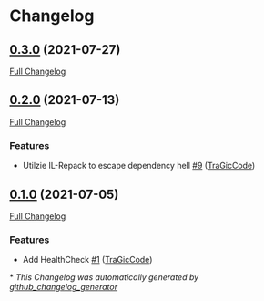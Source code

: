 # Changelog

## [0.3.0](https://github.com/tragiccode/NServiceBus.CustomChecks.SqlServer/tree/0.3.0) (2021-07-27)

[Full Changelog](https://github.com/tragiccode/NServiceBus.CustomChecks.SqlServer/compare/0.2.0...0.3.0)

## [0.2.0](https://github.com/tragiccode/NServiceBus.CustomChecks.SqlServer/tree/0.2.0) (2021-07-13)

[Full Changelog](https://github.com/tragiccode/NServiceBus.CustomChecks.SqlServer/compare/0.1.0...0.2.0)

### Features

- Utilzie IL-Repack to escape dependency hell [\#9](https://github.com/TraGicCode/NServiceBus.CustomChecks.SqlServer/pull/9) ([TraGicCode](https://github.com/TraGicCode))

## [0.1.0](https://github.com/tragiccode/NServiceBus.CustomChecks.SqlServer/tree/0.1.0) (2021-07-05)

[Full Changelog](https://github.com/tragiccode/NServiceBus.CustomChecks.SqlServer/compare/bd3ee27b819759f2720244752255188022d5ae3c...0.1.0)

### Features

- Add HealthCheck [\#1](https://github.com/TraGicCode/NServiceBus.CustomChecks.SqlServer/pull/1) ([TraGicCode](https://github.com/TraGicCode))



\* *This Changelog was automatically generated by [github_changelog_generator](https://github.com/github-changelog-generator/github-changelog-generator)*
